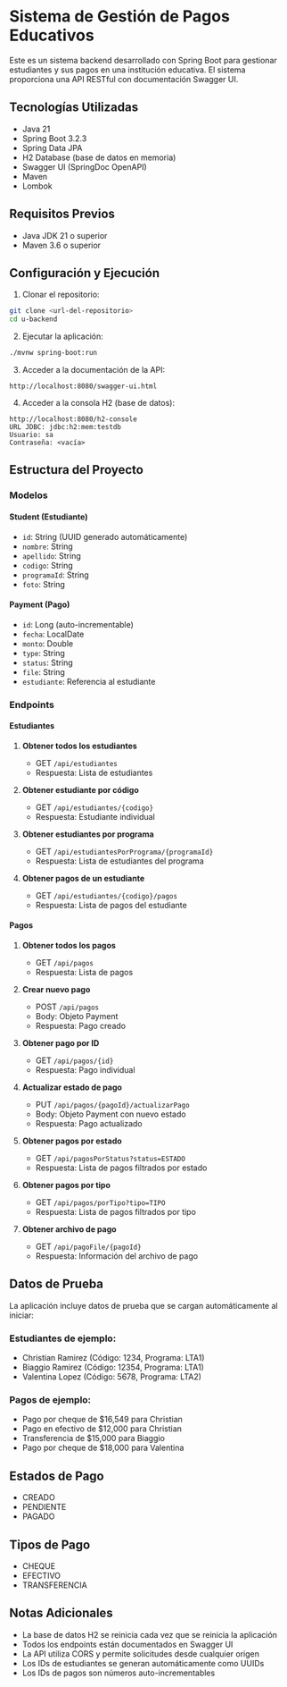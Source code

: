 # Sistema de Gestión de Pagos Educativos

Este es un sistema backend desarrollado con Spring Boot para gestionar estudiantes y sus pagos en una institución educativa. El sistema proporciona una API RESTful con documentación Swagger UI.

## Tecnologías Utilizadas

- Java 21
- Spring Boot 3.2.3
- Spring Data JPA
- H2 Database (base de datos en memoria)
- Swagger UI (SpringDoc OpenAPI)
- Maven
- Lombok

## Requisitos Previos

- Java JDK 21 o superior
- Maven 3.6 o superior

## Configuración y Ejecución

1. Clonar el repositorio:
```bash
git clone <url-del-repositorio>
cd u-backend
```

2. Ejecutar la aplicación:
```bash
./mvnw spring-boot:run
```

3. Acceder a la documentación de la API:
```
http://localhost:8080/swagger-ui.html
```

4. Acceder a la consola H2 (base de datos):
```
http://localhost:8080/h2-console
URL JDBC: jdbc:h2:mem:testdb
Usuario: sa
Contraseña: <vacía>
```

## Estructura del Proyecto

### Modelos

#### Student (Estudiante)
- `id`: String (UUID generado automáticamente)
- `nombre`: String
- `apellido`: String
- `codigo`: String
- `programaId`: String
- `foto`: String

#### Payment (Pago)
- `id`: Long (auto-incrementable)
- `fecha`: LocalDate
- `monto`: Double
- `type`: String
- `status`: String
- `file`: String
- `estudiante`: Referencia al estudiante

### Endpoints

#### Estudiantes

1. **Obtener todos los estudiantes**
   - GET `/api/estudiantes`
   - Respuesta: Lista de estudiantes

2. **Obtener estudiante por código**
   - GET `/api/estudiantes/{codigo}`
   - Respuesta: Estudiante individual

3. **Obtener estudiantes por programa**
   - GET `/api/estudiantesPorPrograma/{programaId}`
   - Respuesta: Lista de estudiantes del programa

4. **Obtener pagos de un estudiante**
   - GET `/api/estudiantes/{codigo}/pagos`
   - Respuesta: Lista de pagos del estudiante

#### Pagos

1. **Obtener todos los pagos**
   - GET `/api/pagos`
   - Respuesta: Lista de pagos

2. **Crear nuevo pago**
   - POST `/api/pagos`
   - Body: Objeto Payment
   - Respuesta: Pago creado

3. **Obtener pago por ID**
   - GET `/api/pagos/{id}`
   - Respuesta: Pago individual

4. **Actualizar estado de pago**
   - PUT `/api/pagos/{pagoId}/actualizarPago`
   - Body: Objeto Payment con nuevo estado
   - Respuesta: Pago actualizado

5. **Obtener pagos por estado**
   - GET `/api/pagosPorStatus?status=ESTADO`
   - Respuesta: Lista de pagos filtrados por estado

6. **Obtener pagos por tipo**
   - GET `/api/pagos/porTipo?tipo=TIPO`
   - Respuesta: Lista de pagos filtrados por tipo

7. **Obtener archivo de pago**
   - GET `/api/pagoFile/{pagoId}`
   - Respuesta: Información del archivo de pago

## Datos de Prueba

La aplicación incluye datos de prueba que se cargan automáticamente al iniciar:

### Estudiantes de ejemplo:
- Christian Ramirez (Código: 1234, Programa: LTA1)
- Biaggio Ramirez (Código: 12354, Programa: LTA1)
- Valentina Lopez (Código: 5678, Programa: LTA2)

### Pagos de ejemplo:
- Pago por cheque de $16,549 para Christian
- Pago en efectivo de $12,000 para Christian
- Transferencia de $15,000 para Biaggio
- Pago por cheque de $18,000 para Valentina

## Estados de Pago
- CREADO
- PENDIENTE
- PAGADO

## Tipos de Pago
- CHEQUE
- EFECTIVO
- TRANSFERENCIA

## Notas Adicionales

- La base de datos H2 se reinicia cada vez que se reinicia la aplicación
- Todos los endpoints están documentados en Swagger UI
- La API utiliza CORS y permite solicitudes desde cualquier origen
- Los IDs de estudiantes se generan automáticamente como UUIDs
- Los IDs de pagos son números auto-incrementables 
